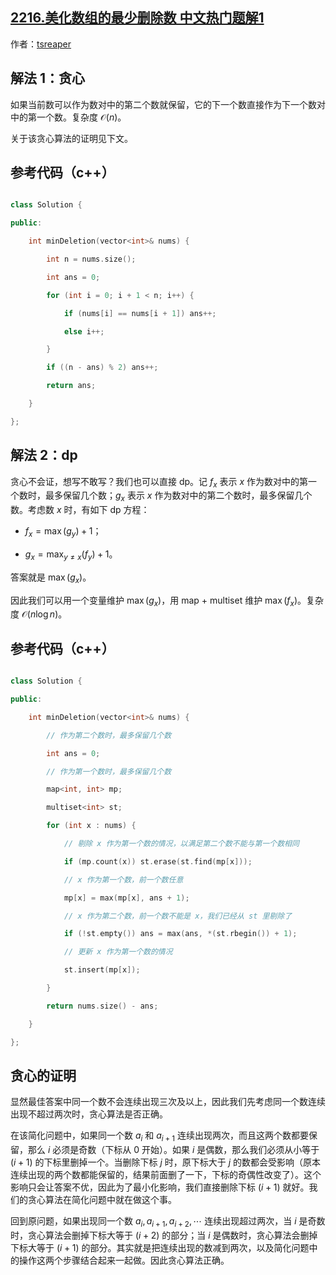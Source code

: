 ## [2216.美化数组的最少删除数 中文热门题解1](https://leetcode.cn/problems/minimum-deletions-to-make-array-beautiful/solutions/100000/liang-chong-jie-fa-by-tsreaper-02yo)

作者：[tsreaper](https://leetcode.cn/u/tsreaper)
## 解法 1：贪心
如果当前数可以作为数对中的第二个数就保留，它的下一个数直接作为下一个数对中的第一个数。复杂度 $\mathcal{O}(n)$。

关于该贪心算法的证明见下文。

## 参考代码（c++）
```c++
class Solution {
public:
    int minDeletion(vector<int>& nums) {
        int n = nums.size();
        int ans = 0;
        for (int i = 0; i + 1 < n; i++) {
            if (nums[i] == nums[i + 1]) ans++;
            else i++;
        }
        if ((n - ans) % 2) ans++;
        return ans;
    }
};
```

## 解法 2：dp
贪心不会证，想写不敢写？我们也可以直接 dp。记 $f_x$ 表示 $x$ 作为数对中的第一个数时，最多保留几个数；$g_x$ 表示 $x$ 作为数对中的第二个数时，最多保留几个数。考虑数 $x$ 时，有如下 dp 方程：
* $f_x = \max (g_y) + 1$；
* $g_x = \max_{y \ne x} (f_y) + 1$。

答案就是 $\max (g_x)$。

因此我们可以用一个变量维护 $\max (g_x)$，用 map + multiset 维护 $\max (f_x)$。复杂度 $\mathcal{O}(n \log n)$。

## 参考代码（c++）
```c++
class Solution {
public:
    int minDeletion(vector<int>& nums) {
        // 作为第二个数时，最多保留几个数
        int ans = 0;
        // 作为第一个数时，最多保留几个数
        map<int, int> mp;
        multiset<int> st;
        for (int x : nums) {
            // 剔除 x 作为第一个数的情况，以满足第二个数不能与第一个数相同
            if (mp.count(x)) st.erase(st.find(mp[x]));
            // x 作为第一个数，前一个数任意
            mp[x] = max(mp[x], ans + 1);
            // x 作为第二个数，前一个数不能是 x，我们已经从 st 里剔除了
            if (!st.empty()) ans = max(ans, *(st.rbegin()) + 1);
            // 更新 x 作为第一个数的情况
            st.insert(mp[x]);
        }
        return nums.size() - ans;
    }
};
```

## 贪心的证明
显然最佳答案中同一个数不会连续出现三次及以上，因此我们先考虑同一个数连续出现不超过两次时，贪心算法是否正确。

在该简化问题中，如果同一个数 $a_i$ 和 $a_{i + 1}$ 连续出现两次，而且这两个数都要保留，那么 $i$ 必须是奇数（下标从 $0$ 开始）。如果 $i$ 是偶数，那么我们必须从小等于 $(i + 1)$ 的下标里删掉一个。当删除下标 $j$ 时，原下标大于 $j$ 的数都会受影响（原本连续出现的两个数都能保留的，结果前面删了一下，下标的奇偶性改变了）。这个影响只会让答案不优，因此为了最小化影响，我们直接删除下标 $(i + 1)$ 就好。我们的贪心算法在简化问题中就在做这个事。

回到原问题，如果出现同一个数 $a_i, a_{i + 1}, a_{i + 2}, \cdots$ 连续出现超过两次，当 $i$ 是奇数时，贪心算法会删掉下标大等于 $(i + 2)$ 的部分；当 $i$ 是偶数时，贪心算法会删掉下标大等于 $(i + 1)$ 的部分。其实就是把连续出现的数减到两次，以及简化问题中的操作这两个步骤结合起来一起做。因此贪心算法正确。